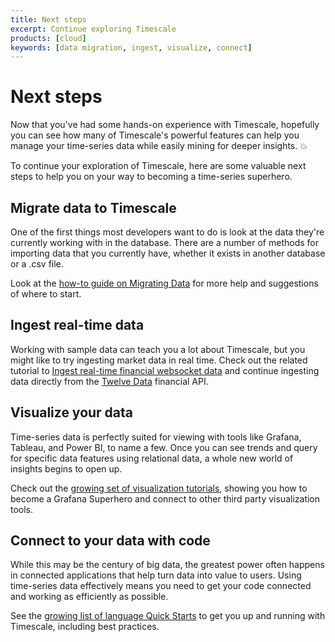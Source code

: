 ```yaml
---
title: Next steps
excerpt: Continue exploring Timescale
products: [cloud]
keywords: [data migration, ingest, visualize, connect]
---
```


# Next steps

Now that you've had some hands-on experience with Timescale, hopefully you can
see how many of Timescale's powerful features can help you manage your
time-series data while easily mining for deeper insights. 💥

To continue your exploration of Timescale, here are some valuable next steps
to help you on your way to becoming a time-series superhero.

## Migrate data to Timescale

One of the first things most developers want to do is look at the data they're
currently working with in the database. There are a number of methods for
importing data that you currently have, whether it exists in another database
or a .csv file.

Look at the [how-to guide on Migrating Data][migrate-data] for more help and
suggestions of where to start.

## Ingest real-time data

Working with sample data can teach you a lot about Timescale, but you might like
to try ingesting market data in real time. Check out the related tutorial to
[Ingest real-time financial websocket data][ingest-real-time]
and continue ingesting data directly from the [Twelve Data][twelve-data]
financial API.

## Visualize your data

Time-series data is perfectly suited for viewing with tools like Grafana,
Tableau, and Power BI, to name a few. Once you can see trends and query
for specific data features using relational data, a whole new world of insights
begins to open up.

Check out the [growing set of visualization tutorials][visualize-data], showing
you how to become a Grafana Superhero and connect to other third party
visualization tools.

## Connect to your data with code

While this may be the century of big data, the greatest power often happens in
connected applications that help turn data into value to users. Using
time-series data effectively means you need to get your code connected and
working as efficiently as possible.

See the [growing list of language Quick Starts][connect-with-code] to get you up
and running with Timescale, including best practices.

[connect-with-code]: /quick-start/:currentVersion:/
[ingest-real-time]: /tutorials/:currentVersion:/ingest-real-time-websocket-data
[migrate-data]: /use-timescale/:currentVersion:/migration/
[twelve-data]: https://twelvedata.com/
[visualize-data]: /tutorials/:currentVersion:/grafana/
